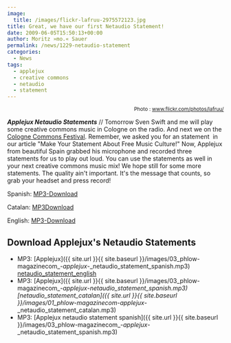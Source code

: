 ```yaml
---
image:
  title: /images/flickr-lafruu-2975572123.jpg
title: Great, we have our first Netaudio Statement!
date: 2009-06-05T15:50:13+00:00
author: Moritz »mo.« Sauer
permalink: /news/1229-netaudio-statement
categories:
  - News
tags:
  - applejux
  - creative commons
  - netaudio
  - statement
---
```

<p style="text-align: right;">
  <small>Photo : <a href="http://www.flickr.com/photos/lafruu/2975572123/in/pool-emo">www.flickr.com/photos/lafruu/</a></small>
</p>



***Applejux Netaudio Statements*** // Tomorrow Sven Swift and me will play some creative commons music in Cologne on the radio. And next we on the [Cologne Commons Festival](http://cologne-commons.de/musikfestival/229-sven-swift-mo-dj-team). Remember, we asked you for an statement  in our article "Make Your Statement About Free Music Culture!" Now, Applejux from beautiful Spain grabbed his microphone and recorded three statements for us to play out loud. You can use the statements as well in your next creative commons music mix! We hope still for some more statements. The quality ain't important. It's the message that counts, so grab your headset and press record!

Spanish: <a href="../wp-content/uploads/03_phlow-magazinecom_-_applejux_-_netaudio_statement_spanish.mp3" target="new">MP3-Download<em> </em></a>
  
Catalan: <a href="../wp-content/uploads/01_phlow-magazinecom_-_applejux_-_netaudio_statement_catalan.mp3" target="new">MP3Download<em> </em></a>
  
English: <a href="../wp-content/uploads/02_phlow-magazinecom_-_applejux_-_netaudio_statement_english.mp3" target="new">MP3-Download</a>

<!--more-->

<!--adsense-->

## Download Applejux's Netaudio Statements

  * MP3: [Applejux]({{ site.url }}{{ site.baseurl }}/images/03_phlow-magazinecom_-_applejux_-_netaudio_statement_spanish.mp3) <a href="{{ site.url }}{{ site.baseurl }}/images/02_phlow-magazinecom_-_applejux_-_netaudio_statement_english.mp3" target="_blank">netaudio_statement_english</a>
  * MP3: [Applejux]({{ site.url }}{{ site.baseurl }}/images/03_phlow-magazinecom_-_applejux_-_netaudio_statement_spanish.mp3) [netaudio\_statement\_catalan]({{ site.url }}{{ site.baseurl }}/images/01_phlow-magazinecom_-_applejux_-_netaudio_statement_catalan.mp3)
  * MP3: [Applejux netaudio statement spanish]({{ site.url }}{{ site.baseurl }}/images/03_phlow-magazinecom_-_applejux_-_netaudio_statement_spanish.mp3)
